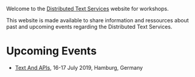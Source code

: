 Welcome to the [Distributed Text Services](https://w3id.org/dts) website for workshops.

This website is made available to share information and ressources about past and upcoming events regarding the Distributed Text Services.

# Upcoming Events 

- [Text And APIs](/docs/2019-hamburg), 16-17 July 2019, Hamburg, Germany